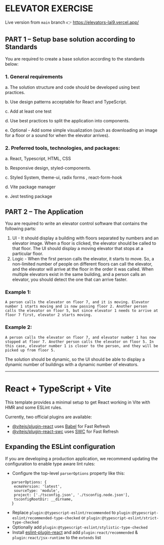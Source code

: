 # ELEVATOR EXERCISE

Live version from `main` branch 👉 https://elevators-lai9.vercel.app/

## PART 1 – Setup base solution according to Standards

You are required to create a base solution according to the standards below:

### 1. General requirements

a. The solution structure and code should be developed using best practices.

b. Use design patterns acceptable for React and TypeScript.

c. Add at least one test

d. Use best practices to split the application into components.

e. Optional - Add some simple visualization (such as downloading an image for a floor or a sound for when the elevator arrives).



### 2. Preferred tools, technologies, and packages:

a. React, Typescript, HTML, CSS

b. Responsive design, styled-components.

c. Styled System, theme-ui, radix forms , react-form-hook

d. Vite package manager

e. Jest testing package

   
## PART 2 – The Application

You are required to write an elevator control software that contains the following parts:

1. UI - It should display a building with floors separated by numbers and an elevator image. When a floor is clicked, the elevator should be called to that floor. The UI should display a moving elevator that stops at a particular floor.
2. Logic - When the first person calls the elevator, it starts to move. So, a non-limited number of people on different floors can call the elevator, and the elevator will arrive at the floor in the order it was called. When multiple elevators exist in the same building, and a person calls an elevator, you should detect the one that can arrive faster.

### Example 1:
`
A person calls the elevator on floor 7, and it is moving. Elevator number 1 starts moving and is now passing floor 2. Another person calls the elevator on floor 5, but since elevator 1 needs to arrive at floor 7 first, elevator 2 starts moving.
`

### Example 2:
`
A person calls the elevator on floor 7, and elevator number 1 has now stopped at floor 7. Another person calls the elevator on floor 5. In this case, elevator number 1 is closer to the person, and they will be picked up from floor 5.
`

The solution should be dynamic, so the UI should be able to display a dynamic number of buildings with a dynamic
number of elevators.

---

# React + TypeScript + Vite

This template provides a minimal setup to get React working in Vite with HMR and some ESLint rules.

Currently, two official plugins are available:

- [@vitejs/plugin-react](https://github.com/vitejs/vite-plugin-react/blob/main/packages/plugin-react/README.md) uses [Babel](https://babeljs.io/) for Fast Refresh
- [@vitejs/plugin-react-swc](https://github.com/vitejs/vite-plugin-react-swc) uses [SWC](https://swc.rs/) for Fast Refresh

## Expanding the ESLint configuration

If you are developing a production application, we recommend updating the configuration to enable type aware lint rules:

- Configure the top-level `parserOptions` property like this:

```
   parserOptions: {
    ecmaVersion: 'latest',
    sourceType: 'module',
    project: ['./tsconfig.json', './tsconfig.node.json'],
    tsconfigRootDir: __dirname,
   }
```

- Replace `plugin:@typescript-eslint/recommended` to `plugin:@typescript-eslint/recommended-type-checked` or `plugin:@typescript-eslint/strict-type-checked`
- Optionally add `plugin:@typescript-eslint/stylistic-type-checked`
- Install [eslint-plugin-react](https://github.com/jsx-eslint/eslint-plugin-react) and add `plugin:react/recommended` & `plugin:react/jsx-runtime` to the `extends` list
